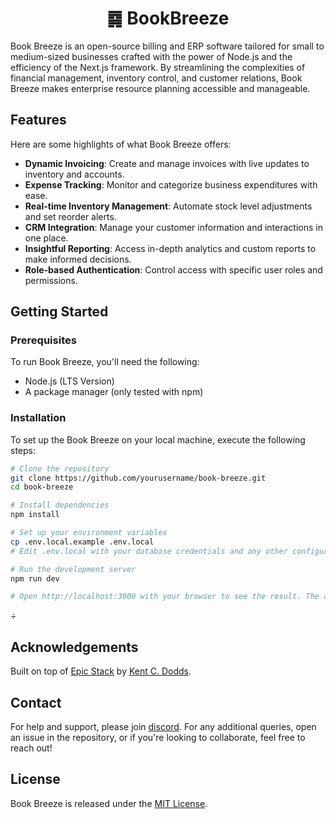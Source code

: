 <h1 align="center">䷸ BookBreeze</h1>

Book Breeze is an open-source billing and ERP software tailored for small to medium-sized businesses crafted with the power of Node.js and the efficiency of the Next.js framework. By streamlining the complexities of financial management, inventory control, and customer relations, Book Breeze makes enterprise resource planning accessible and manageable.

## Features

Here are some highlights of what Book Breeze offers:

- **Dynamic Invoicing**: Create and manage invoices with live updates to inventory and accounts.
- **Expense Tracking**: Monitor and categorize business expenditures with ease.
- **Real-time Inventory Management**: Automate stock level adjustments and set reorder alerts.
- **CRM Integration**: Manage your customer information and interactions in one place.
- **Insightful Reporting**: Access in-depth analytics and custom reports to make informed decisions.
- **Role-based Authentication**: Control access with specific user roles and permissions.

## Getting Started

### Prerequisites

To run Book Breeze, you'll need the following:

- Node.js (LTS Version)
- A package manager (only tested with npm)

### Installation

To set up the Book Breeze on your local machine, execute the following steps:

```sh
# Clone the repository
git clone https://github.com/yourusername/book-breeze.git
cd book-breeze

# Install dependencies
npm install

# Set up your environment variables
cp .env.local.example .env.local
# Edit .env.local with your database credentials and any other configurations

# Run the development server
npm run dev

# Open http://localhost:3000 with your browser to see the result. The app should be up and running!
```

<!-- ## Documentation

In-depth documentation covering Book Breeze's features, configuration, and usage instructions can be found in the `docs` folder. -->

÷
<!-- ## Contributing

We welcome contributions to Book Breeze! Please read our `CONTRIBUTING.md` file to learn how you can contribute to the project. -->

## Acknowledgements

Built on top of <a href="https://www.epicweb.dev/epic-stack">Epic Stack</a> by <a href="https://kentcdodds.com">Kent C. Dodds</a>.

## Contact

For help and support, please join [discord](https://discord.com/invite/rswhkuujJB). For any additional queries, open an issue in the repository, or if you're looking to collaborate, feel free to reach out!

## License

Book Breeze is released under the [MIT License](LICENSE).


